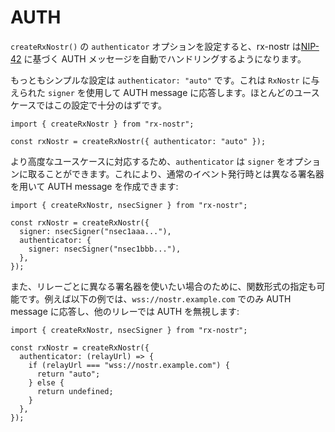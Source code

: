 # AUTH

`createRxNostr()` の `authenticator` オプションを設定すると、rx-nostr は[NIP-42](https://github.com/nostr-protocol/nips/blob/master/42.md) に基づく AUTH メッセージを自動でハンドリングするようになります。

もっともシンプルな設定は `authenticator: "auto"` です。これは `RxNostr` に与えられた `signer` を使用して AUTH message に応答します。ほとんどのユースケースではこの設定で十分のはずです。

```ts:line-numbers
import { createRxNostr } from "rx-nostr";

const rxNostr = createRxNostr({ authenticator: "auto" });
```

より高度なユースケースに対応するため、`authenticator` は `signer` をオプションに取ることができます。これにより、通常のイベント発行時とは異なる署名器を用いて AUTH message を作成できます:

```ts:line-numbers
import { createRxNostr, nsecSigner } from "rx-nostr";

const rxNostr = createRxNostr({
  signer: nsecSigner("nsec1aaa..."),
  authenticator: {
    signer: nsecSigner("nsec1bbb..."),
  },
});
```

また、リレーごとに異なる署名器を使いたい場合のために、関数形式の指定も可能です。例えば以下の例では、`wss://nostr.example.com` でのみ AUTH message に応答し、他のリレーでは AUTH を無視します:

```ts:line-numbers
import { createRxNostr, nsecSigner } from "rx-nostr";

const rxNostr = createRxNostr({
  authenticator: (relayUrl) => {
    if (relayUrl === "wss://nostr.example.com") {
      return "auto";
    } else {
      return undefined;
    }
  },
});
```
